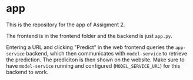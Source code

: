 # app

This is the repository for the app of Assigment 2. 

The frontend is in the frontend folder and the backend is just `app.py`. 

Entering a URL and clicking "Predict" in the web frontend queries the `app-service` backend, which then communicates with `model-service` to retrieve the prediction. The prediciton is then shown on the website. Make sure to have `model-service` running and configured (`MODEL_SERVICE_URL`) for this backend to work.